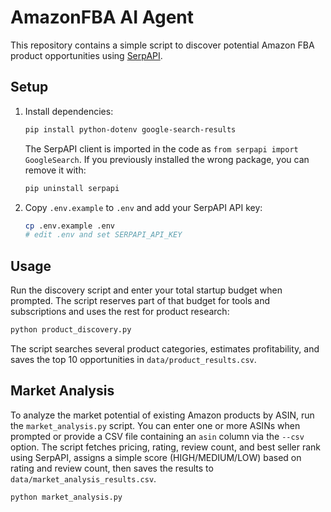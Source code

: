 # AmazonFBA AI Agent

This repository contains a simple script to discover potential Amazon FBA product opportunities using [SerpAPI](https://serpapi.com/).

## Setup
1. Install dependencies:
   ```bash
   pip install python-dotenv google-search-results
   ```
   The SerpAPI client is imported in the code as `from serpapi import GoogleSearch`.
   If you previously installed the wrong package, you can remove it with:
   ```bash
   pip uninstall serpapi
   ```
2. Copy `.env.example` to `.env` and add your SerpAPI API key:
   ```bash
   cp .env.example .env
   # edit .env and set SERPAPI_API_KEY
   ```

## Usage
Run the discovery script and enter your total startup budget when prompted.
The script reserves part of that budget for tools and subscriptions and uses the rest for product research:

```bash
python product_discovery.py
```

The script searches several product categories, estimates profitability, and saves the top 10 opportunities in `data/product_results.csv`.

## Market Analysis
To analyze the market potential of existing Amazon products by ASIN, run the
`market_analysis.py` script. You can enter one or more ASINs when prompted or
provide a CSV file containing an `asin` column via the `--csv` option. The
script fetches pricing, rating, review count, and best seller rank using
SerpAPI, assigns a simple score (HIGH/MEDIUM/LOW) based on rating and review
count, then saves the results to `data/market_analysis_results.csv`.

```bash
python market_analysis.py
```


